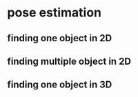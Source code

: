 # pose estimation

## finding one object in 2D


## finding multiple object in 2D

## finding one object in 3D